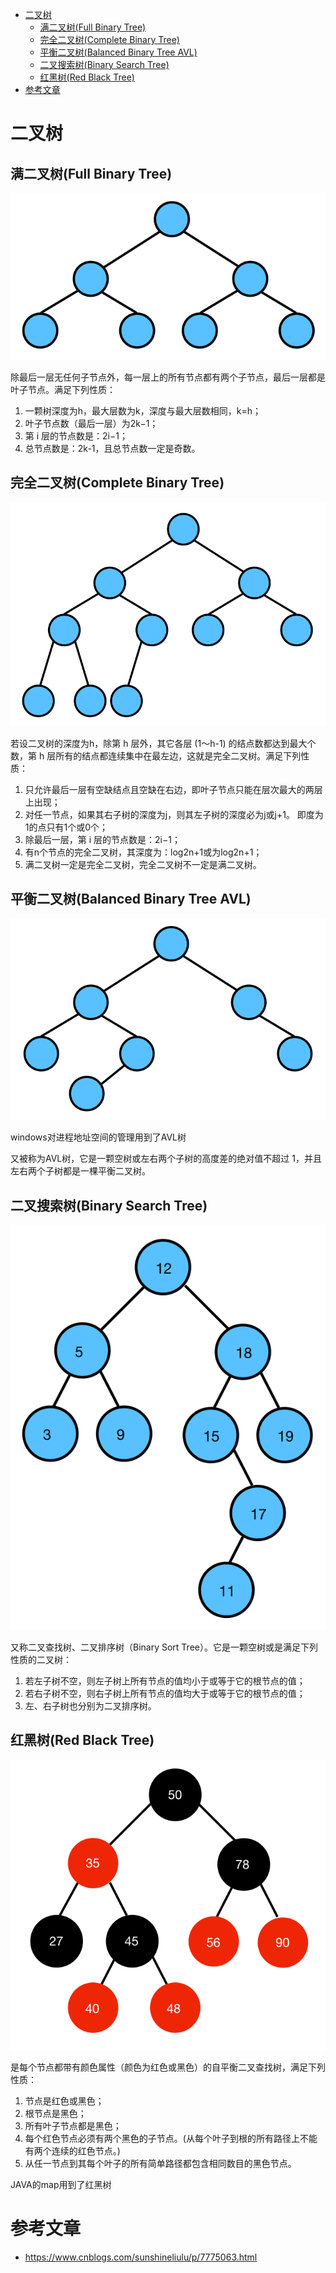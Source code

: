 
* [二叉树](#二叉树)
    * [满二叉树(Full Binary Tree)](#满二叉树full-binary-tree)
    * [完全二叉树(Complete Binary Tree)](#完全二叉树complete-binary-tree)
    * [平衡二叉树(Balanced Binary Tree AVL)](#平衡二叉树balanced-binary-tree-avl)
    * [二叉搜索树(Binary Search Tree)](#二叉搜索树binary-search-tree)
    * [红黑树(Red Black Tree)](#红黑树red-black-tree)
* [参考文章](#参考文章)

# 二叉树

## 满二叉树(Full Binary Tree)
![](../img/数据结构和算法/二叉树/满二叉树.png)

除最后一层无任何子节点外，每一层上的所有节点都有两个子节点，最后一层都是叶子节点。满足下列性质：
1. 一颗树深度为h，最大层数为k，深度与最大层数相同，k=h；
2. 叶子节点数（最后一层）为2k−1；
3. 第 i 层的节点数是：2i−1；
4. 总节点数是：2k-1，且总节点数一定是奇数。

## 完全二叉树(Complete Binary Tree)
![](../img/数据结构和算法/二叉树/完全二叉树.png)

若设二叉树的深度为h，除第 h 层外，其它各层 (1～h-1) 的结点数都达到最大个数，第 h 层所有的结点都连续集中在最左边，这就是完全二叉树。满足下列性质：
1. 只允许最后一层有空缺结点且空缺在右边，即叶子节点只能在层次最大的两层上出现；
2. 对任一节点，如果其右子树的深度为j，则其左子树的深度必为j或j+1。 即度为1的点只有1个或0个；
3. 除最后一层，第 i 层的节点数是：2i−1；
4. 有n个节点的完全二叉树，其深度为：log2n+1或为log2n+1；
5. 满二叉树一定是完全二叉树，完全二叉树不一定是满二叉树。

## 平衡二叉树(Balanced Binary Tree AVL)
![](../img/数据结构和算法/二叉树/平衡二叉树.png)

windows对进程地址空间的管理用到了AVL树

又被称为AVL树，它是一颗空树或左右两个子树的高度差的绝对值不超过 1，并且左右两个子树都是一棵平衡二叉树。

## 二叉搜索树(Binary Search Tree)
![](../img/数据结构和算法/二叉树/二叉搜索树.png)

又称二叉查找树、二叉排序树（Binary Sort Tree）。它是一颗空树或是满足下列性质的二叉树：
1. 若左子树不空，则左子树上所有节点的值均小于或等于它的根节点的值；
2. 若右子树不空，则右子树上所有节点的值均大于或等于它的根节点的值；
3. 左、右子树也分别为二叉排序树。

## 红黑树(Red Black Tree)
![](../img/数据结构和算法/二叉树/红黑树.png)

是每个节点都带有颜色属性（颜色为红色或黑色）的自平衡二叉查找树，满足下列性质：
1. 节点是红色或黑色；
2. 根节点是黑色；
3. 所有叶子节点都是黑色；
4. 每个红色节点必须有两个黑色的子节点。(从每个叶子到根的所有路径上不能有两个连续的红色节点。)
5. 从任一节点到其每个叶子的所有简单路径都包含相同数目的黑色节点。

JAVA的map用到了红黑树
# 参考文章
- https://www.cnblogs.com/sunshineliulu/p/7775063.html